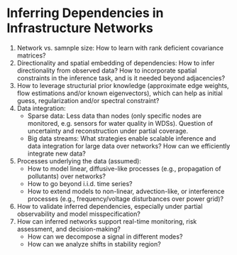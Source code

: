 # Inferring Dependencies in Infrastructure Networks

1. Network vs. samnple size: How to learn with rank deficient covariance matrices?
2. Directionality and spatial embedding of dependencies: How to infer directionality from observed data? How to incorporate spatial constraints in the inference task, and is it needed beyond adjacencies?
3. How to leverage structurial prior knowledge (approximate edge weights, flow estimations and/or known eigenvectors), which can help as initial guess, regularization and/or spectral constraint?
4. Data integration:
   + Sparse data: Less data than nodes (only specific nodes are monitored, e.g. sensors for water quality in WDSs). Question of uncertainty and reconstruction under partial coverage.
   + Big data streams: What strategies enable scalable inference and data integration for large data over networks? How can we efficiently integrate new data?
6. Processes underlying the data (assumed):
   + How to model linear, diffusive-like processes (e.g., propagation of pollutants) over networks?
   + How to go beyond i.i.d. time series?
   + How to extend models to non-linear, advection-like, or interference processes (e.g., frequency/voltage disturbances over power grid)?
7. How to validate inferred dependencies, especially under partial observability and model misspecification?
8. How can inferred networks support real-time monitoring, risk assessment, and decision-making?
   + How can we decompose a signal in different modes?
   + How can we analyze shifts in stability region?
